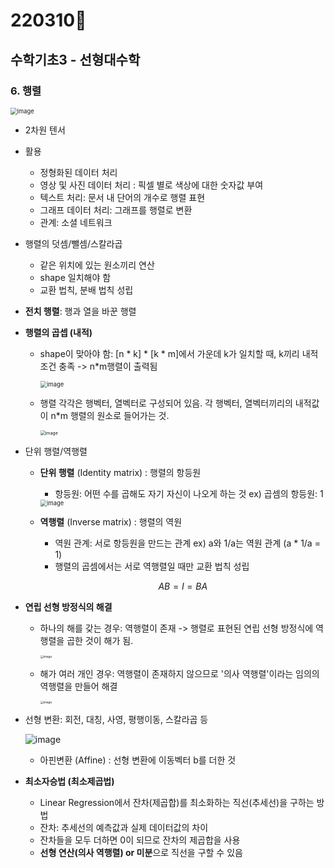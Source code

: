 # 220310🍕



## 수학기초3 - 선형대수학



### 6. 행렬

<img src="https://user-images.githubusercontent.com/100326309/158015751-91feb336-9b86-4d08-a583-8ada6241ef08.png" alt="image" style="zoom:67%;" />

- 2차원 텐서
- 활용
  - 정형화된 데이터 처리
  - 영상 및 사진 데이터 처리 : 픽셀 별로 색상에 대한 숫자값 부여
  - 텍스트 처리: 문서 내 단어의 개수로 행렬 표현
  - 그래프 데이터 처리: 그래프를 행렬로 변환
  - 관계: 소셜 네트워크

- 행렬의 덧셈/뺄셈/스칼라곱

  - 같은 위치에 있는 원소끼리 연산
  - shape 일치해야 함
  - 교환 법칙, 분배 법칙 성립

- **전치 행렬**: 행과 열을 바꾼 행렬

- **행렬의 곱셉 (내적)**

  - shape이 맞아야 함: [n * k] * [k * m]에서 가운데 k가 일치할 때, k끼리 내적 조건 충족 -> n*m행렬이 출력됨

    <img src="https://user-images.githubusercontent.com/100326309/158015757-372930da-5b36-44f5-8548-03b48aef85d3.png" alt="image" style="zoom: 67%;" />

  - 행렬 각각은 행벡터, 열벡터로 구성되어 있음. 각 행벡터, 열벡터끼리의 내적값이 n*m 행렬의 원소로 들어가는 것.

    <img src="https://user-images.githubusercontent.com/100326309/158015770-f7d680eb-f0b7-411f-a1e1-aad7f0ffcdb7.png" alt="image" style="zoom: 50%;" />

- 단위 행렬/역행렬

  - **단위 행렬** (Identity matrix) :  행렬의 항등원

    - 항등원: 어떤 수를 곱해도 자기 자신이 나오게 하는 것 ex) 곱셈의 항등원: 1

    <img src="https://user-images.githubusercontent.com/100326309/158015809-b939e6c4-beba-42d0-9180-37600494ba46.png" alt="image" style="zoom:67%;" />

  - **역행렬** (Inverse matrix) : 행렬의 역원

    - 역원 관계: 서로 항등원을 만드는 관계 ex) a와 1/a는 역원 관계 (a * 1/a = 1)
    - 행렬의 곱셈에서는 서로 역행렬일 때만 교환 법칙 성립

    $$
    AB = I = BA
    $$

- **연립 선형 방정식의 해결**

  - 하나의 해를 갖는 경우: 역행렬이 존재 -> 행렬로 표현된 연립 선형 방정식에 역행렬을 곱한 것이 해가 됨. 

    <img src="https://user-images.githubusercontent.com/100326309/158015816-f37e137e-b6c4-4703-acd3-496c75e0896d.png" alt="image" style="zoom: 33%;" />

  - 해가 여러 개인 경우: 역행렬이 존재하지 않으므로 '의사 역행렬'이라는 임의의 역행렬을 만들어 해결

    <img src="https://user-images.githubusercontent.com/100326309/158015830-96e808a7-dd8b-4c64-97d6-3b5b06df54fa.png" alt="image" style="zoom: 33%;" />

- 선형 변환: 회전, 대칭, 사영, 평행이동, 스칼라곱 등

  ![image](https://user-images.githubusercontent.com/100326309/158015838-6b260a0c-e102-4aa4-8bcb-9c5d55d34b52.png)

  - 아핀변환 (Affine) : 선형 변환에 이동벡터 b를 더한 것

- **최소자승법 (최소제곱법)** 

  - Linear Regression에서 잔차(제곱합)를 최소화하는 직선(추세선)을 구하는 방법
  - 잔차: 추세선의 예측값과 실제 데이터값의 차이 
  - 잔차들을 모두 더하면 0이 되므로 잔차의 제곱합을 사용
  - **선형 연산(의사 역행렬) or 미분**으로 직선을 구할 수 있음

